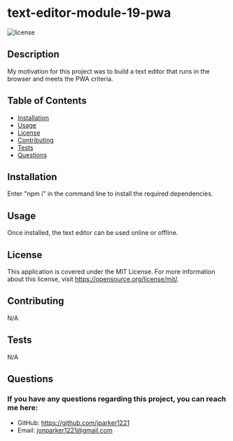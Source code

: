 # text-editor-module-19-pwa

![license](https://img.shields.io/badge/license-MIT-green)

## Description

My motivation for this project was to build a text editor that runs in the browser and meets the PWA criteria.

## Table of Contents

- [Installation](#installation)
- [Usage](#usage)
- [License](#license)
- [Contributing](#contributing)
- [Tests](#tests)
- [Questions](#questions)

## Installation

Enter "npm i" in the command line to install the required dependencies.

## Usage

Once installed, the text editor can be used online or offline.

## License

This application is covered under the MIT License. For more information about this license, visit https://opensource.org/license/mit/.

## Contributing

N/A

## Tests

N/A

## Questions

### If you have any questions regarding this project, you can reach me here:

- GitHub: https://github.com/jparker1221
- Email: jonparker1221@gmail.com
